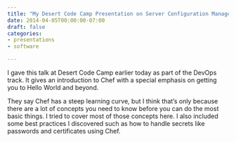 ```yaml
---
title: "My Desert Code Camp Presentation on Server Configuration Management with Chef"
date: 2014-04-05T00:00:00-07:00
draft: false
categories:
- presentations
- software

---
```

I gave this talk at Desert Code Camp earlier today as part of the DevOps track. It gives an introduction to Chef with a special emphasis on getting you to Hello World and beyond.

They say Chef has a steep learning curve, but I think that’s only because there are a lot of concepts you need to know before you can do the most basic things. I tried to cover most of those concepts here. I also included some best practices I discovered such as how to handle secrets like passwords and certificates using Chef.
<!-- add slide -->